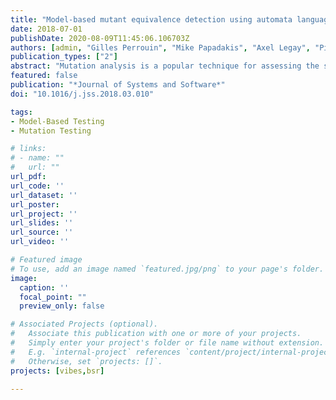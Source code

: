 ```yaml
---
title: "Model-based mutant equivalence detection using automata language equivalence and simulations"
date: 2018-07-01
publishDate: 2020-08-09T11:45:06.106703Z
authors: [admin, "Gilles Perrouin", "Mike Papadakis", "Axel Legay", "Pierre-Yves Schobbens", "Patrick Heymans"]
publication_types: ["2"]
abstract: "Mutation analysis is a popular technique for assessing the strength of test suites. It relies on the mutation score, which indicates their fault-revealing potential. Yet, there are mutants whose behaviour is equivalent to the original system, wasting analysis resources and preventing the satisfaction of a 100% mutation score. For finite behavioural models, the Equivalent Mutant Problem (EMP) can be transformed to the language equivalence problem of non-deterministic finite automata for which many solutions exist. However, these solutions are quite expensive, making computation unbearable when used for tackling the EMP. In this paper, we report on our assessment of a state-of-the-art exact language equivalence tool and two heuristics we proposed. We used 12 models, composed of (up to) 15,000 states, and 4,710 mutants. We introduce a random and a mutation-biased simulation heuristics, used as baselines for comparison. Our results show that the exact approach is often more than ten times faster in the weak mutation scenario. For strong mutation, our biased simulations can be up to 1,000 times faster for models larger than 300 states, while limiting the error of misclassifying non-equivalent mutants as equivalent to 8% on average. We therefore conclude that the approaches can be combined for improved efficiency."
featured: false
publication: "*Journal of Systems and Software*"
doi: "10.1016/j.jss.2018.03.010"

tags:
- Model-Based Testing
- Mutation Testing

# links:
# - name: ""
#   url: ""
url_pdf:
url_code: ''
url_dataset: ''
url_poster:
url_project: ''
url_slides: ''
url_source: ''
url_video: ''

# Featured image
# To use, add an image named `featured.jpg/png` to your page's folder.
image:
  caption: ''
  focal_point: ""
  preview_only: false

# Associated Projects (optional).
#   Associate this publication with one or more of your projects.
#   Simply enter your project's folder or file name without extension.
#   E.g. `internal-project` references `content/project/internal-project/index.md`.
#   Otherwise, set `projects: []`.
projects: [vibes,bsr]

---
```

